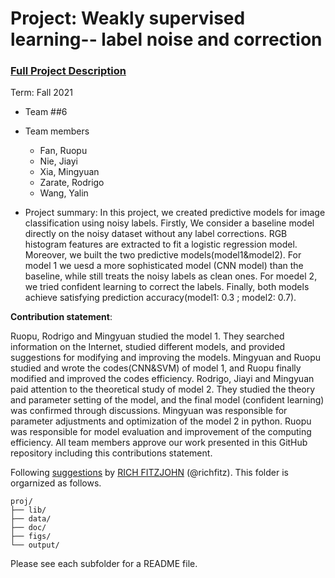 # Project: Weakly supervised learning-- label noise and correction


### [Full Project Description](doc/project3_desc.md)

Term: Fall 2021

+ Team ##6
+ Team members
	+ Fan, Ruopu 
	+ Nie, Jiayi
	+ Xia, Mingyuan 
	+ Zarate, Rodrigo
	+ Wang, Yalin


+ Project summary: In this project, we created predictive models for image classification using noisy labels. Firstly, We consider a baseline model directly on the noisy dataset without any label corrections. RGB histogram features are extracted to fit a logistic regression model. Moreover, we built the two predictive models(model1&model2). For model 1 we uesd a more sophisticated model (CNN model) than the baseline, while still treats the noisy labels as clean ones. For moedel 2, we tried confident learning to correct the labels. Finally, both models achieve satisfying prediction accuracy(model1: 0.3 ; model2: 0.7).
	
	
**Contribution statement**:

Ruopu, Rodrigo and Mingyuan studied the model 1. They searched information on the Internet, studied different models, and provided suggestions for modifying and improving the models. Mingyuan and Ruopu studied and wrote the codes(CNN&SVM) of model 1, and Ruopu finally modified and improved the codes efficiency. Rodrigo, Jiayi and Mingyuan paid attention to the theoretical study of model 2. They studied the theory and parameter setting of the model, and the final model (confident learning) was confirmed through discussions. Mingyuan was responsible for parameter adjustments and optimization of the model 2 in python. Ruopu was responsible for model evaluation and improvement of the computing efficiency. All team members approve our work presented in this GitHub repository including this contributions statement. 


Following [suggestions](http://nicercode.github.io/blog/2013-04-05-projects/) by [RICH FITZJOHN](http://nicercode.github.io/about/#Team) (@richfitz). This folder is orgarnized as follows.

```
proj/
├── lib/
├── data/
├── doc/
├── figs/
└── output/
```

Please see each subfolder for a README file.
